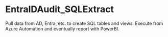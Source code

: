 # EntraIDAudit_SQLExtract
Pull data from AD, Entra, etc. to create SQL tables and views. Execute from Azure Automation and eventually report with PowerBI.
